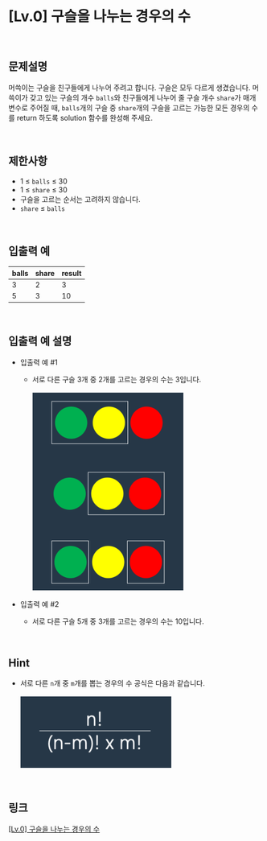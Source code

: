 # [Lv.0] 구슬을 나누는 경우의 수

<br>

## 문제설명
머쓱이는 구슬을 친구들에게 나누어 주려고 합니다. 구슬은 모두 다르게 생겼습니다. 머쓱이가 갖고 있는 구슬의 개수 `balls`와 친구들에게 나누어 줄 구슬 개수 `share`가 매개변수로 주어질 때, `balls`개의 구슬 중 `share`개의 구슬을 고르는 가능한 모든 경우의 수를 return 하도록 solution 함수를 완성해 주세요.

<br>

## 제한사항
- 1 ≤ `balls` ≤ 30
- 1 ≤ `share` ≤ 30
- 구슬을 고르는 순서는 고려하지 않습니다.
- `share` ≤ `balls`

<br>

## 입출력 예
| balls | share | result |
|---|---|---|
| 3 | 2 | 3 |
| 5 | 3 | 10 |

<br>

## 입출력 예 설명
- 입출력 예 #1
    - 서로 다른 구슬 3개 중 2개를 고르는 경우의 수는 3입니다.
    <br><br><img src="image/1.png" width="300" />

- 입출력 예 #2
    - 서로 다른 구슬 5개 중 3개를 고르는 경우의 수는 10입니다.

<br>

## Hint
- 서로 다른 `n`개 중 `m`개를 뽑는 경우의 수 공식은 다음과 같습니다.
<br><br><img src="image/2.png" width="300" />

<br>

## 링크
[[Lv.0] 구슬을 나누는 경우의 수](https://school.programmers.co.kr/learn/courses/30/lessons/120840)
